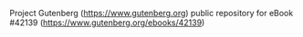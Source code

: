 Project Gutenberg (https://www.gutenberg.org) public repository for eBook #42139 (https://www.gutenberg.org/ebooks/42139)
